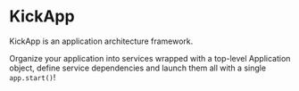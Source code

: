 KickApp
=======

KickApp is an application architecture framework.

Organize your application into services wrapped with a top-level Application object,
define service dependencies and launch them all with a single `app.start()`!
